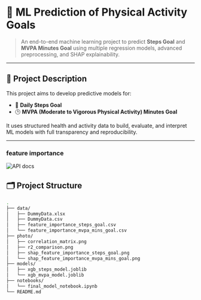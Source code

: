 # 🧠 ML Prediction of Physical Activity Goals

> An end-to-end machine learning project to predict **Steps Goal** and **MVPA Minutes Goal** using multiple regression models, advanced preprocessing, and SHAP explainability.

---

## 📌 Project Description

This project aims to develop predictive models for:
- 🎯 **Daily Steps Goal**
- 🕒 **MVPA (Moderate to Vigorous Physical Activity) Minutes Goal**

It uses structured health and activity data to build, evaluate, and interpret ML models with full transparency and reproducibility.

---
### feature importance

![API docs](data/shap_feature_importance_steps_goal.png)

## 🗂️ Project Structure

```bash
.
├── data/
│   ├── DummyData.xlsx
│   ├── DummyData.csv
│   ├── feature_importance_steps_goal.csv
│   └── feature_importance_mvpa_mins_goal.csv
├── photo/
│   ├── correlation_matrix.png
│   ├── r2_comparison.png
│   ├── shap_feature_importance_steps_goal.png
│   └── shap_feature_importance_mvpa_mins_goal.png
├── models/
│   ├── xgb_steps_model.joblib
│   └── xgb_mvpa_model.joblib
├── notebooks/
│   └── final_model_notebook.ipynb
└── README.md
